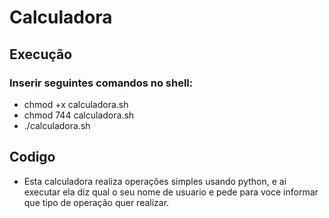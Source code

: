 # Calculadora

## Execução
### Inserir seguintes comandos no shell:
- chmod +x calculadora.sh
- chmod 744 calculadora.sh
- ./calculadora.sh

## Codigo
- Esta calculadora realiza operações simples usando python, e ai executar ela diz qual o seu nome de usuario e pede para voce informar que tipo de operação quer realizar.


